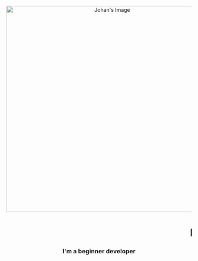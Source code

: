 <p align="center">  
    <img src="https://telegra.ph/file/4d347b0d92e12fc9c0774.jpg" alt="Johan's Image" width="560">
    <h1 align="center"><marquee behavior="scroll" direction="left">Hi 👋 Johan Here</marquee></h1>
</p>

<h3 align="center">
    I'm a beginner developer 
</h3>

